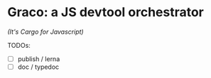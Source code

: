# Graco: a JS devtool orchestrator

_(It's Cargo for Javascript)_

TODOs:
- [ ] publish / lerna
- [ ] doc / typedoc